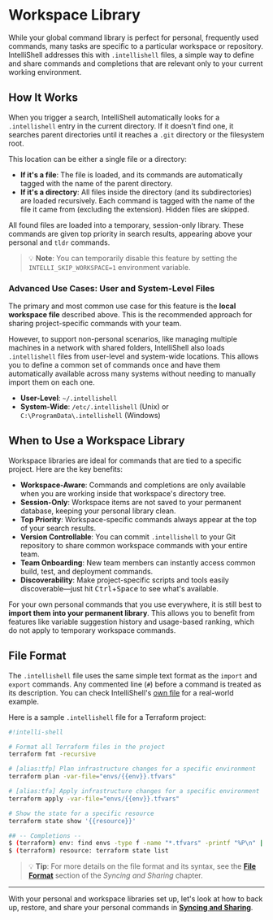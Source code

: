# Workspace Library

While your global command library is perfect for personal, frequently used commands, many tasks are specific to a
particular workspace or repository. IntelliShell addresses this with `.intellishell` files, a simple way to define and
share commands and completions that are relevant only to your current working environment.

## How It Works

When you trigger a search, IntelliShell automatically looks for a `.intellishell` entry in the current directory.
If it doesn't find one, it searches parent directories until it reaches a `.git` directory or the filesystem root.

This location can be either a single file or a directory:

- **If it's a file**: The file is loaded, and its commands are automatically tagged with the name of the parent
  directory.
- **If it's a directory**: All files inside the directory (and its subdirectories) are loaded recursively. Each command
  is tagged with the name of the file it came from (excluding the extension). Hidden files are skipped.

All found files are loaded into a temporary, session-only library. These commands are given top priority in search
results, appearing above your personal and `tldr` commands.

> 💡 **Note**: You can temporarily disable this feature by setting the `INTELLI_SKIP_WORKSPACE=1` environment variable.

### Advanced Use Cases: User and System-Level Files

The primary and most common use case for this feature is the **local workspace file** described above.
This is the recommended approach for sharing project-specific commands with your team.

However, to support non-personal scenarios, like managing multiple machines in a network with shared folders,
IntelliShell also loads `.intellishell` files from user-level and system-wide locations. This allows you to define a
common set of commands once and have them automatically available across many systems without needing to manually import
them on each one.

- **User-Level**: `~/.intellishell`
- **System-Wide**: `/etc/.intellishell` (Unix) or `C:\ProgramData\.intellishell` (Windows)

## When to Use a Workspace Library

Workspace libraries are ideal for commands that are tied to a specific project. Here are the key benefits:

- **Workspace-Aware**: Commands and completions are only available when you are working inside that workspace's directory
  tree.
- **Session-Only**: Workspace items are not saved to your permanent database, keeping your personal library clean.
- **Top Priority**: Workspace-specific commands always appear at the top of your search results.
- **Version Controllable**: You can commit `.intellishell` to your Git repository to share common workspace commands with
    your entire team.
- **Team Onboarding**: New team members can instantly access common build, test, and deployment commands.
- **Discoverability**: Make project-specific scripts and tools easily discoverable—just hit <kbd>Ctrl</kbd>+<kbd>Space</kbd>
    to see what's available.

For your own personal commands that you use everywhere, it is still best to **import them into your permanent library**.
This allows you to benefit from features like variable suggestion history and usage-based ranking, which do not apply to
temporary workspace commands.

## File Format

The `.intellishell` file uses the same simple text format as the `import` and `export` commands. Any commented line (`#`)
before a command is treated as its description. You can check IntelliShell's
[own file](https://github.com/lasantosr/intelli-shell/blob/main/.intellishell) for a real-world example.

Here is a sample `.intellishell` file for a Terraform project:

```sh
#!intelli-shell

# Format all Terraform files in the project
terraform fmt -recursive

# [alias:tfp] Plan infrastructure changes for a specific environment
terraform plan -var-file="envs/{{env}}.tfvars"

# [alias:tfa] Apply infrastructure changes for a specific environment
terraform apply -var-file="envs/{{env}}.tfvars"

# Show the state for a specific resource
terraform state show '{{resource}}'

## -- Completions --
$ (terraform) env: find envs -type f -name "*.tfvars" -printf "%P\n" | sort | sed 's/\.tfvars$//'
$ (terraform) resource: terraform state list
```

> 💡 **Tip**: For more details on the file format and its syntax, see the [**File Format**](./syncing_and_sharing.md#file-format)
> section of the _Syncing and Sharing_ chapter.

---

With your personal and workspace libraries set up, let's look at how to back up, restore, and share your personal
commands in [**Syncing and Sharing**](./syncing_and_sharing.md).
